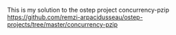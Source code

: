 This is my solution to the ostep project concurrency-pzip https://github.com/remzi-arpacidusseau/ostep-projects/tree/master/concurrency-pzip
